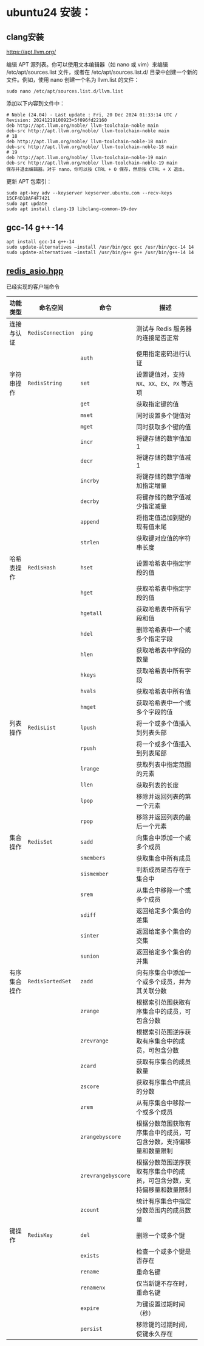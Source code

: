 # ubuntu24 安装：

## clang安装

https://apt.llvm.org/


编辑 APT 源列表。你可以使用文本编辑器（如 nano 或 vim）来编辑 /etc/apt/sources.list 文件，或者在 /etc/apt/sources.list.d/ 目录中创建一个新的文件。例如，使用 nano 创建一个名为 llvm.list 的文件：

    sudo nano /etc/apt/sources.list.d/llvm.list
添加以下内容到文件中：

    # Noble (24.04) - Last update : Fri, 20 Dec 2024 01:33:14 UTC / Revision: 20241219100923+5f096fd22160
    deb http://apt.llvm.org/noble/ llvm-toolchain-noble main
    deb-src http://apt.llvm.org/noble/ llvm-toolchain-noble main
    # 18
    deb http://apt.llvm.org/noble/ llvm-toolchain-noble-18 main
    deb-src http://apt.llvm.org/noble/ llvm-toolchain-noble-18 main
    # 19
    deb http://apt.llvm.org/noble/ llvm-toolchain-noble-19 main
    deb-src http://apt.llvm.org/noble/ llvm-toolchain-noble-19 main
    保存并退出编辑器。对于 nano，你可以按 CTRL + O 保存，然后按 CTRL + X 退出。

更新 APT 包索引：

    sudo apt-key adv --keyserver keyserver.ubuntu.com --recv-keys 15CF4D18AF4F7421
    sudo apt update
    sudo apt install clang-19 libclang-common-19-dev

## gcc-14 g++-14
    
    apt install gcc-14 g++-14
    sudo update-alternatives —install /usr/bin/gcc gcc /usr/bin/gcc-14 14
    sudo update-alternatives —install /usr/bin/g++ g++ /usr/bin/g++-14 14


## [redis_asio.hpp](src/redis/redis_asio.hpp)
已经实现的客户端命令

| 功能类型 | 命名空间 | 命令 | 描述 |
| --- | --- | --- | --- |
| 连接与认证 | `RedisConnection` | `ping` | 测试与 Redis 服务器的连接是否正常 |
|  |  | `auth` | 使用指定密码进行认证 |
| 字符串操作 | `RedisString` | `set` | 设置键值对，支持 `NX`、`XX`、`EX`、`PX` 等选项 |
|  |  | `get` | 获取指定键的值 |
|  |  | `mset` | 同时设置多个键值对 |
|  |  | `mget` | 同时获取多个键的值 |
|  |  | `incr` | 将键存储的数字值加 1 |
|  |  | `decr` | 将键存储的数字值减 1 |
|  |  | `incrby` | 将键存储的数字值增加指定增量 |
|  |  | `decrby` | 将键存储的数字值减少指定减量 |
|  |  | `append` | 将指定值追加到键的现有值末尾 |
|  |  | `strlen` | 获取键对应值的字符串长度 |
| 哈希表操作 | `RedisHash` | `hset` | 设置哈希表中指定字段的值 |
|  |  | `hget` | 获取哈希表中指定字段的值 |
|  |  | `hgetall` | 获取哈希表中所有字段和值 |
|  |  | `hdel` | 删除哈希表中一个或多个指定字段 |
|  |  | `hlen` | 获取哈希表中字段的数量 |
|  |  | `hkeys` | 获取哈希表中所有字段 |
|  |  | `hvals` | 获取哈希表中所有值 |
|  |  | `hmget` | 获取哈希表中一个或多个字段的值 |
| 列表操作 | `RedisList` | `lpush` | 将一个或多个值插入到列表头部 |
|  |  | `rpush` | 将一个或多个值插入到列表尾部 |
|  |  | `lrange` | 获取列表中指定范围的元素 |
|  |  | `llen` | 获取列表的长度 |
|  |  | `lpop` | 移除并返回列表的第一个元素 |
|  |  | `rpop` | 移除并返回列表的最后一个元素 |
| 集合操作 | `RedisSet` | `sadd` | 向集合中添加一个或多个成员 |
|  |  | `smembers` | 获取集合中所有成员 |
|  |  | `sismember` | 判断成员是否存在于集合中 |
|  |  | `srem` | 从集合中移除一个或多个成员 |
|  |  | `sdiff` | 返回给定多个集合的差集 |
|  |  | `sinter` | 返回给定多个集合的交集 |
|  |  | `sunion` | 返回给定多个集合的并集 |
| 有序集合操作 | `RedisSortedSet` | `zadd` | 向有序集合中添加一个或多个成员，并为其关联分数 |
|  |  | `zrange` | 根据索引范围获取有序集合中的成员，可包含分数 |
|  |  | `zrevrange` | 根据索引范围逆序获取有序集合中的成员，可包含分数 |
|  |  | `zcard` | 获取有序集合的成员数量 |
|  |  | `zscore` | 获取有序集合中成员的分数 |
|  |  | `zrem` | 从有序集合中移除一个或多个成员 |
|  |  | `zrangebyscore` | 根据分数范围获取有序集合中的成员，可包含分数，支持偏移量和数量限制 |
|  |  | `zrevrangebyscore` | 根据分数范围逆序获取有序集合中的成员，可包含分数，支持偏移量和数量限制 |
|  |  | `zcount` | 统计有序集合中指定分数范围内的成员数量 |
| 键操作 | `RedisKey` | `del` | 删除一个或多个键 |
|  |  | `exists` | 检查一个或多个键是否存在 |
|  |  | `rename` | 重命名键 |
|  |  | `renamenx` | 仅当新键不存在时，重命名键 |
|  |  | `expire` | 为键设置过期时间（秒） |
|  |  | `persist` | 移除键的过期时间，使键永久存在 | 